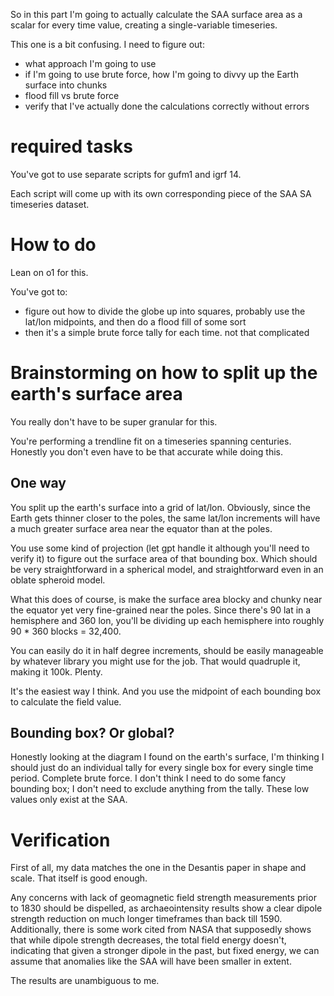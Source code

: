 So in this part I'm going to actually calculate the SAA surface area as a scalar for every time value, creating a single-variable timeseries.

This one is a bit confusing. I need to figure out:
- what approach I'm going to use
- if I'm going to use brute force, how I'm going to divvy up the Earth surface into chunks
- flood fill vs brute force
- verify that I've actually done the calculations correctly without errors

# required tasks

You've got to use separate scripts for gufm1 and igrf 14.

Each script will come up with its own corresponding piece of the SAA SA timeseries dataset.

# How to do

Lean on o1 for this.

You've got to:
- figure out how to divide the globe up into squares, probably use the lat/lon midpoints, and then do a flood fill of some sort
- then it's a simple brute force tally for each time. not that complicated

# Brainstorming on how to split up the earth's surface area

You really don't have to be super granular for this.

You're performing a trendline fit on a timeseries spanning centuries. Honestly you don't even have to be that accurate while doing this.

## One way

You split up the earth's surface into a grid of lat/lon. Obviously, since the Earth gets thinner closer to the poles, the same lat/lon increments will have a much greater surface area near the equator than at the poles.

You use some kind of projection (let gpt handle it although you'll need to verify it) to figure out the surface area of that bounding box. Which should be very straightforward in a spherical model, and straightforward even in an oblate spheroid model.

What this does of course, is make the surface area blocky and chunky near the equator yet very fine-grained near the poles. Since there's 90 lat in a hemisphere and 360 lon, you'll be dividing up each hemisphere into roughly 90 * 360 blocks = 32,400.

You can easily do it in half degree increments, should be easily manageable by whatever library you might use for the job. That would quadruple it, making it 100k. Plenty.

It's the easiest way I think. And you use the midpoint of each bounding box to calculate the field value.

## Bounding box? Or global?

Honestly looking at the diagram I found on the earth's surface, I'm thinking I should just do an individual tally for every single box for every single time period. Complete brute force. I don't think I need to do some fancy bounding box; I don't need to exclude anything from the tally. These low values only exist at the SAA.

# Verification

First of all, my data matches the one in the Desantis paper in shape and scale. That itself is good enough.

Any concerns with lack of geomagnetic field strength measurements prior to 1830 should be dispelled, as archaeointensity results show a clear dipole strength reduction on much longer timeframes than back till 1590. Additionally, there is some work cited from NASA that supposedly shows that while dipole strength decreases, the total field energy doesn't, indicating that given a stronger dipole in the past, but fixed energy, we can assume that anomalies like the SAA will have been smaller in extent.

The results are unambiguous to me.